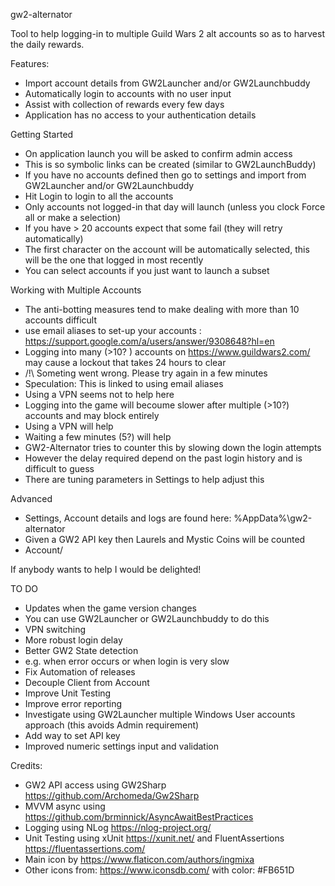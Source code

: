 gw2-alternator

Tool to help logging-in to multiple Guild Wars 2 alt accounts so as to harvest the daily rewards.

Features:
 * Import account details from GW2Launcher and/or GW2Launchbuddy
 * Automatically login to accounts with no user input
 * Assist with collection of rewards every few days
 * Application has no access to your authentication details

Getting Started
 * On application launch you will be asked to confirm admin access
  * This is so symbolic links can be created (similar to GW2LaunchBuddy)
 * If you have no accounts defined then go to settings and import from GW2Launcher and/or GW2Launchbuddy
 * Hit Login to login to all the accounts
  * Only accounts not logged-in that day will launch (unless you clock Force all or make a selection)
  * If you have > 20 accounts expect that some fail (they will retry automatically)
  * The first character on the account will be automatically selected, this will be the one that logged in most recently
 * You can select accounts if you just want to launch a subset

 Working with Multiple Accounts
 * The anti-botting measures tend to make dealing with more than 10 accounts difficult
 * use email aliases to set-up your accounts : https://support.google.com/a/users/answer/9308648?hl=en
 * Logging into many (>10? ) accounts on https://www.guildwars2.com/ may cause a lockout that takes 24 hours to clear
  * /!\ Someting went wrong. Please try again in a few minutes
  * Speculation: This is linked to using email aliases
  * Using a VPN seems not to help here
 * Logging into the game will becoume slower after multiple (>10?) accounts and may block entirely
  * Using a VPN will help
  * Waiting a few minutes (5?) will help
  * GW2-Alternator tries to counter this by slowing down the login attempts
   * However the delay required depend on the past login history and is difficult to guess
   * There are tuning parameters in Settings to help adjust this

Advanced
 * Settings, Account details and logs are found here: %AppData%\gw2-alternator
 * Given a GW2 API key then Laurels and Mystic Coins will be counted
  * Account/

If anybody wants to help I would be delighted!

TO DO
 * Updates when the game version changes 
  * You can use GW2Launcher or GW2Launchbuddy to do this
 * VPN switching
 * More robust login delay
 * Better GW2 State detection
  * e.g. when error occurs or when login is very slow
 * Fix Automation of releases
 * Decouple Client from Account
 * Improve Unit Testing
 * Improve error reporting
 * Investigate using GW2Launcher multiple Windows User accounts approach (this avoids Admin requirement)
 * Add way to set API key
 * Improved numeric settings input and validation


Credits:
* GW2 API access using GW2Sharp https://github.com/Archomeda/Gw2Sharp
* MVVM async using https://github.com/brminnick/AsyncAwaitBestPractices
* Logging using NLog https://nlog-project.org/
* Unit Testing using xUnit https://xunit.net/ and FluentAssertions https://fluentassertions.com/
* Main icon by https://www.flaticon.com/authors/ingmixa
* Other icons from: https://www.iconsdb.com/ with color: #FB651D
